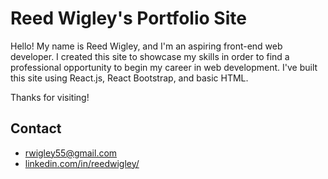# Reed Wigley's Portfolio Site

Hello! My name is Reed Wigley, and I'm an aspiring front-end web developer. I created this site to showcase my skills in order to find a professional opportunity to begin my career in web development. I've built this site using React.js, React Bootstrap, and basic HTML.

Thanks for visiting!

## Contact

- rwigley55@gmail.com
- [linkedin.com/in/reedwigley/](https://www.linkedin.com/in/reedwigley/)
